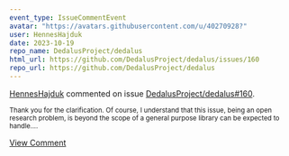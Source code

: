 ```yaml
---
event_type: IssueCommentEvent
avatar: "https://avatars.githubusercontent.com/u/40270928?"
user: HennesHajduk
date: 2023-10-19
repo_name: DedalusProject/dedalus
html_url: https://github.com/DedalusProject/dedalus/issues/160
repo_url: https://github.com/DedalusProject/dedalus
---
```


<a href='https://github.com/HennesHajduk' target='_blank'>HennesHajduk</a> commented on issue <a href='https://github.com/DedalusProject/dedalus/issues/160' target='_blank'>DedalusProject/dedalus#160</a>.

<small>Thank you for the clarification. Of course, I understand that this issue, being an open research problem, is beyond the scope of a general purpose library can be expected to handle....</small>

<a href='https://github.com/DedalusProject/dedalus/issues/160' target='_blank'>View Comment</a>